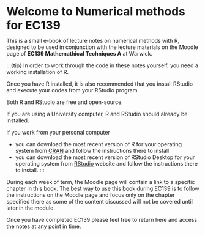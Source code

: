 <span style="font-weight:700;font-size:30px">
    Welcome to Numerical methods for EC139
</span>

<br/>

This is a small e-book of lecture notes on numerical methods with R, designed to be used in conjunction with the lecture materials on the Moodle page of **EC139 Mathemathical Techniques A** at Warwick. 



:::{tip}
In order to work through the code in these notes yourself, you need a working installation of R. 

Once you have R installed, it is also recommended that you install RStudio and execute your codes from your RStudio program. 

Both R and RStudio are free and open-source. 

If you are using a University computer, R and RStudio should already be installed. 

If you work from your personal computer
- you can download the most recent version of R for your operating system from [CRAN](https://cran.r-project.org/) and follow the instructions there to install. 
- you can download the most recent version of RStudio Desktop for your operating system from [RStudio](https://www.rstudio.com/products/rstudio/download/) website and follow the instructions there to install.
:::

During each week of term, the Moodle page will contain a link to a specific chapter in this book. The best way to use this book during EC139 is to follow the instructions on the Moodle page and focus only on the chapter specified there as some of the content discussed will not be covered until later in the module. 

Once you have completed EC139 please feel free to return here and access the notes at any point in time.